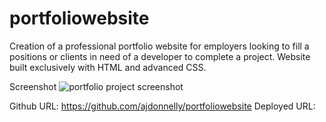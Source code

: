 # portfoliowebsite
Creation of a professional portfolio website for employers looking to fill a positions or clients in need of a developer to 
complete a project. Website built exclusively with HTML and advanced CSS.

Screenshot ![portfolio project screenshot](https://user-images.githubusercontent.com/65695895/85216064-03bcaa00-b346-11ea-96b4-fcd64a0aad19.JPG)

Github URL: https://github.com/ajdonnelly/portfoliowebsite
Deployed URL: 
